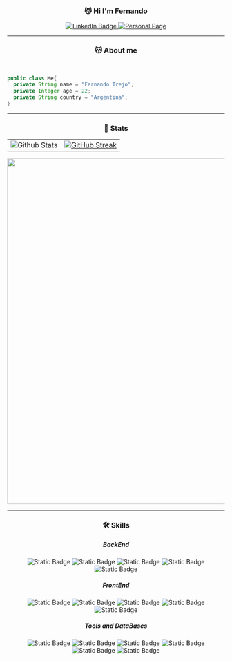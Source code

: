 <h3 align="center"> 😼 Hi I'm Fernando</h3>


<div id="badges" align="center">
  <a href="https://www.linkedin.com/in/fermtrejo/">
    <img src="https://img.shields.io/badge/LinkedIn-blue?style=for-the-badge&logo=linkedin&logoColor=white" alt="LinkedIn Badge"/>
  </a>
  <a href="https://ferrt1.github.io/ferrt/">
    <img src="https://img.shields.io/badge/Website-3a213b?style=for-the-badge&logo=github" alt="Personal Page"/>
  </a>
</div>
<div align="center">
  <img src="https://komarev.com/ghpvc/?username=ferrt1&style=flat-square&color=blue" alt=""/>
</div>


---

<h3 align="center"> 😽 About me </h3>
<br>

```java
public class Me{
  private String name = "Fernando Trejo";
  private Integer age = 22;
  private String country = "Argentina";
}
```


<hr>

<h3 align="center"> 🤖 Stats </h3>

<table align="center" style="border: none;">
  <tr>
    <td align="center" valign="middle" style="border: none;">
      <img
        src="https://github-readme-stats.vercel.app/api/top-langs/?username=ferrt1&theme=dark&hide_border=true&bg_color=00000000&title_color=F4DEC8"
        alt="Github Stats"
      />
    </td>
    <td align="center" valign="middle" style="border: none;">
      <a href="https://git.io/streak-stats">
        <img
          src="https://github-readme-streak-stats.herokuapp.com?user=ferrt1&theme=rose&hide_border=true&background=EB545400&fire=F4DEC8&stroke=F4DEC8&currStreakNum=F4DEC8&sideNums=F4DEC8&ring=3A213B&currStreakLabel=F4DEC8&dates=E5E7EB&excludeDaysLabel=F4DEC8&sideLabels=F4DEC8"
          alt="GitHub Streak"
        />
      </a>
    </td>
  </tr>
</table>


<p align="center">
  <a
    href="https://github.com/ryo-ma/github-profile-trophy"
    title="repositório de troféus"
  >
    <img
      width="800"
      src="https://github-profile-trophy.vercel.app/?username=ferrt1&column=8&theme=darkhub&no-frame=true&no-bg=true"
    />
  </a>
</p>

---

<h3 align="center"> 🛠 Skills</h3>

<div align="center">
    <h5> BackEnd </h5>
    <img alt="Static Badge" src="https://img.shields.io/badge/Java-F4DEC8?logo=GitHub">
    <img alt="Static Badge" src="https://img.shields.io/badge/NodeJs-F4DEC8?logo=nodedotjs">
    <img alt="Static Badge" src="https://img.shields.io/badge/Python-F4DEC8?logo=Python">
    <img alt="Static Badge" src="https://img.shields.io/badge/Kotlin-F4DEC8?logo=Kotlin">
    <img alt="Static Badge" src="https://img.shields.io/badge/Go-F4DEC8?logo=Go">

</div>

<div align="center">
  <h5> FrontEnd </h5>
  <img alt="Static Badge" src="https://img.shields.io/badge/HTML-F4DEC8?logo=html5">
  <img alt="Static Badge" src="https://img.shields.io/badge/React-F4DEC8?logo=React">
  <img alt="Static Badge" src="https://img.shields.io/badge/CSS-F4DEC8?logo=CSS3&logoColor=red">
  <img alt="Static Badge" src="https://img.shields.io/badge/Tailwind-F4DEC8?logo=TailwindCSS">
  <img alt="Static Badge" src="https://img.shields.io/badge/JavaScript-F4DEC8?logo=JavaScript&logoColor=black">
</div>


<div align="center">
    <h5> Tools and DataBases </h5>
  <img alt="Static Badge" src="https://img.shields.io/badge/Visual%20Studio-F4DEC8?logo=VisualStudio&logoColor=blue">
  <img alt="Static Badge" src="https://img.shields.io/badge/Git-F4DEC8?logo=Git">
  <img alt="Static Badge" src="https://img.shields.io/badge/Android%20Studio-F4DEC8?logo=androidstudio">
  <img alt="Static Badge" src="https://img.shields.io/badge/MySQL-F4DEC8?logo=MySQL">
  <img alt="Static Badge" src="https://img.shields.io/badge/PostgreSQL-F4DEC8?logo=PostgreSQL">
  <img alt="Static Badge" src="https://img.shields.io/badge/MongoDB-F4DEC8?logo=MongoDB">
  
</div>

<br>




